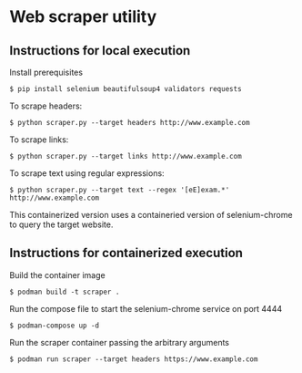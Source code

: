 # Web scraper utility

## Instructions for local execution
Install prerequisites
```
$ pip install selenium beautifulsoup4 validators requests
```

To scrape headers:
```
$ python scraper.py --target headers http://www.example.com
```

To scrape links:
```
$ python scraper.py --target links http://www.example.com
```

To scrape text using regular expressions:
```
$ python scraper.py --target text --regex '[eE]exam.*' http://www.example.com
```

This containerized version uses a containeried version of selenium-chrome to query the
target website. 

## Instructions for containerized execution

Build the container image 
```
$ podman build -t scraper .
```

Run the compose file to start the selenium-chrome service on port 4444
```
$ podman-compose up -d
```

Run the scraper container passing the arbitrary arguments
```
$ podman run scraper --target headers https://www.example.com 
```
